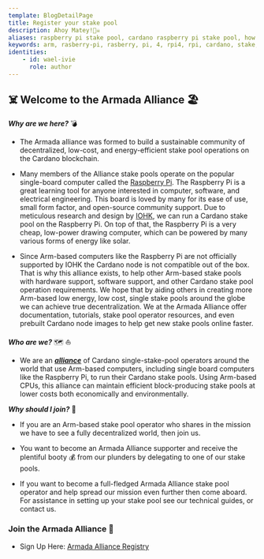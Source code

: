 ```yaml
---
template: BlogDetailPage
title: Register your stake pool
description: Ahoy Matey!🏴‍☠️
aliases: raspberry pi stake pool, cardano raspberry pi stake pool, how to make a cardano stake pool using a raspberry pi, armada alliance, armada
keywords: arm, rasberry-pi, rasberry, pi, 4, rpi4, rpi, cardano, stake, pool, alliance, eco, friendly, low, cost
identities: 
    - id: wael-ivie
      role: author
---
```

<Logo url="https://github.com/armada-alliance/Logo/blob/main/banner-armada%20copy.png?raw=true" />

## ☠️ Welcome to the Armada Alliance 🏖️

***Why are we here?*** 💣
- The Armada alliance was formed to build a sustainable community of decentralized, low-cost, and energy-efficient stake pool operations on the Cardano blockchain. 

- Many members of the Alliance stake pools operate on the popular single-board computer called the [Raspberry Pi](/en/identities/raspberrypi.md). The Raspberry Pi is a great learning tool for anyone interested in computer, software, and electrical engineering. This board is loved by many for its ease of use, small form factor, and open-source community support. Due to meticulous research and design by [IOHK](/en/terms/iog.md), we can run a Cardano stake pool on the Raspberry Pi. On top of that, the Raspberry Pi is a very cheap, low-power drawing computer, which can be powered by many various forms of energy like solar.

- Since Arm-based computers like the Raspberry Pi are not officially supported by IOHK the Cardano node is not compatible out of the box. That is why this alliance exists, to help other Arm-based stake pools with hardware support, software support, and other Cardano stake pool operation requirements. We hope that by aiding others in creating more Arm-based low energy, low cost, single stake pools around the globe we can achieve true decentralization. We at the Armada Alliance offer documentation, tutorials, stake pool operator resources, and even prebuilt Cardano node images to help get new stake pools online faster. 


***Who are we?*** 🗺️ ⛵

- We are an [***alliance***](/en/terms/alliance.md) of Cardano single-stake-pool operators around the world that use Arm-based computers, including single board computers like the Raspberry Pi, to run their Cardano stake pools. Using Arm-based CPUs, this alliance can maintain efficient block-producing stake pools at lower costs both economically and environmentally. 


***Why should I join?*** 🔱

- If you are an Arm-based stake pool operator who shares in the mission we have to see a fully decentralized world, then join us.

- You want to become an Armada Alliance supporter and receive the plentiful booty 💰 from our plunders by delegating to one of our stake pools. 

- If you want to become a full-fledged Armada Alliance stake pool operator and help spread our mission even further then come aboard. For assistance in setting up your stake pool see our technical guides, or contact us.

### Join the Armada Alliance 🦾
- Sign Up Here: [Armada Alliance Registry](https://github.com/armada-alliance/armada-alliance)
